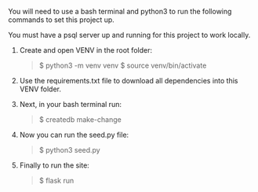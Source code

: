 You will need to use a bash terminal and python3 to run the following commands to set this project up.

You must have a psql server up and running for this project to work locally.

1. Create and open VENV in the root folder:
    > $ python3 -m venv venv
    $ source venv/bin/activate

2. Use the requirements.txt file to download all dependencies into this VENV folder.

3. Next, in your bash terminal run:
    > $ createdb make-change

4. Now you can run the seed.py file:
    > $ python3 seed.py

5. Finally to run the site:
    > $ flask run

